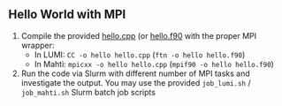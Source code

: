 ## Hello World with MPI

1. Compile the provided [hello.cpp](hello.cpp) (or [hello.f90](hello.f90) with the proper MPI wrapper:
   - In LUMI: `CC -o hello hello.cpp` (`ftn -o hello hello.f90`)
   - In Mahti: `mpicxx -o hello hello.cpp` (`mpif90 -o hello hello.f90`)
2. Run the code via Slurm with different number of MPI tasks and investigate the output.
   You may use the provided `job_lumi.sh` / `job_mahti.sh` Slurm batch job scripts
